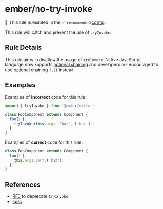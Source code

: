 # ember/no-try-invoke

💼 This rule is enabled in the ✅ `recommended` [config](https://github.com/ember-cli/eslint-plugin-ember#-configurations).

<!-- end auto-generated rule header -->

This rule will catch and prevent the use of `tryInvoke`.

## Rule Details

This rule aims to disallow the usage of `tryInvoke`. Native JavaScript language now supports [optional chaining](https://developer.mozilla.org/en-US/docs/Web/JavaScript/Reference/Operators/Optional_chaining) and developers are encouraged to use optional chaining `?.()` instead.

## Examples

Examples of **incorrect** code for this rule:

```js
import { tryInvoke } from '@ember/utils';

class FooComponent extends Component {
  foo() {
    tryInvoke(this.args, 'bar', ['baz']);
  }
}
```

Examples of **correct** code for this rule:

```js
class FooComponent extends Component {
  foo() {
    this.args.bar?.('baz');
  }
}
```

## References

- [RFC](https://github.com/emberjs/rfcs/pull/673) to deprecate `tryInvoke`
- [spec](https://api.emberjs.com/ember/release/functions/@ember%2Futils/tryInvoke)

